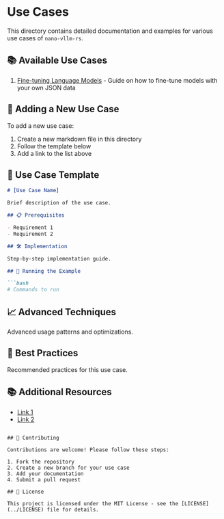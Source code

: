 # Use Cases

This directory contains detailed documentation and examples for various use cases of `nano-vllm-rs`.

## 📚 Available Use Cases

1. [Fine-tuning Language Models](./fine_tuning.md) - Guide on how to fine-tune models with your own JSON data

## 🚀 Adding a New Use Case

To add a new use case:

1. Create a new markdown file in this directory
2. Follow the template below
3. Add a link to the list above

## 📝 Use Case Template

```markdown
# [Use Case Name]

Brief description of the use case.

## 📋 Prerequisites

- Requirement 1
- Requirement 2

## 🛠️ Implementation

Step-by-step implementation guide.

## 🚀 Running the Example

```bash
# Commands to run
```

## 📈 Advanced Techniques

Advanced usage patterns and optimizations.

## 🧠 Best Practices

Recommended practices for this use case.

## 📚 Additional Resources

- [Link 1](https://example.com)
- [Link 2](https://example.com)
```

## 🤝 Contributing

Contributions are welcome! Please follow these steps:

1. Fork the repository
2. Create a new branch for your use case
3. Add your documentation
4. Submit a pull request

## 📜 License

This project is licensed under the MIT License - see the [LICENSE](../LICENSE) file for details.
